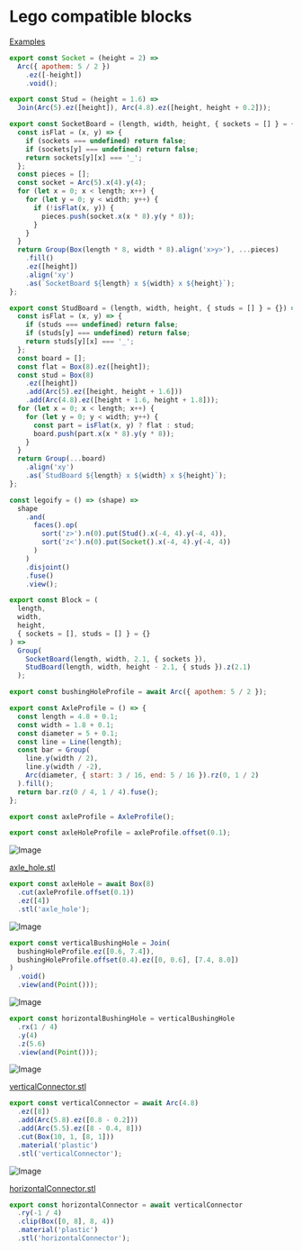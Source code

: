 # Lego compatible blocks

[Examples](../../../../nb/projects/lego/examples.md)

```JavaScript
export const Socket = (height = 2) =>
  Arc({ apothem: 5 / 2 })
    .ez([-height])
    .void();
```

```JavaScript
export const Stud = (height = 1.6) =>
  Join(Arc(5).ez([height]), Arc(4.8).ez([height, height + 0.2]));
```

```JavaScript
export const SocketBoard = (length, width, height, { sockets = [] } = {}) => {
  const isFlat = (x, y) => {
    if (sockets === undefined) return false;
    if (sockets[y] === undefined) return false;
    return sockets[y][x] === '_';
  };
  const pieces = [];
  const socket = Arc(5).x(4).y(4);
  for (let x = 0; x < length; x++) {
    for (let y = 0; y < width; y++) {
      if (!isFlat(x, y)) {
        pieces.push(socket.x(x * 8).y(y * 8));
      }
    }
  }
  return Group(Box(length * 8, width * 8).align('x>y>'), ...pieces)
    .fill()
    .ez([height])
    .align('xy')
    .as(`SocketBoard ${length} x ${width} x ${height}`);
};
```

```JavaScript
export const StudBoard = (length, width, height, { studs = [] } = {}) => {
  const isFlat = (x, y) => {
    if (studs === undefined) return false;
    if (studs[y] === undefined) return false;
    return studs[y][x] === '_';
  };
  const board = [];
  const flat = Box(8).ez([height]);
  const stud = Box(8)
    .ez([height])
    .add(Arc(5).ez([height, height + 1.6]))
    .add(Arc(4.8).ez([height + 1.6, height + 1.8]));
  for (let x = 0; x < length; x++) {
    for (let y = 0; y < width; y++) {
      const part = isFlat(x, y) ? flat : stud;
      board.push(part.x(x * 8).y(y * 8));
    }
  }
  return Group(...board)
    .align('xy')
    .as(`StudBoard ${length} x ${width} x ${height}`);
};
```

```JavaScript
const legoify = () => (shape) =>
  shape
    .and(
      faces().op(
        sort('z>').n(0).put(Stud().x(-4, 4).y(-4, 4)),
        sort('z<').n(0).put(Socket().x(-4, 4).y(-4, 4))
      )
    )
    .disjoint()
    .fuse()
    .view();
```

```JavaScript
export const Block = (
  length,
  width,
  height,
  { sockets = [], studs = [] } = {}
) =>
  Group(
    SocketBoard(length, width, 2.1, { sockets }),
    StudBoard(length, width, height - 2.1, { studs }).z(2.1)
  );
```

```JavaScript
export const bushingHoleProfile = await Arc({ apothem: 5 / 2 });
```

```JavaScript
export const AxleProfile = () => {
  const length = 4.8 + 0.1;
  const width = 1.8 + 0.1;
  const diameter = 5 + 0.1;
  const line = Line(length);
  const bar = Group(
    line.y(width / 2),
    line.y(width / -2),
    Arc(diameter, { start: 3 / 16, end: 5 / 16 }).rz(0, 1 / 2)
  ).fill();
  return bar.rz(0 / 4, 1 / 4).fuse();
};
```

```JavaScript
export const axleProfile = AxleProfile();
```

```JavaScript
export const axleHoleProfile = axleProfile.offset(0.1);
```

![Image](lego.md.axleHole_axle_hole.png)

[axle_hole.stl](lego.axle_hole.stl)

```JavaScript
export const axleHole = await Box(8)
  .cut(axleProfile.offset(0.1))
  .ez([4])
  .stl('axle_hole');
```

![Image](lego.md.verticalBushingHole.png)

```JavaScript
export const verticalBushingHole = Join(
  bushingHoleProfile.ez([0.6, 7.4]),
  bushingHoleProfile.offset(0.4).ez([0, 0.6], [7.4, 8.0])
)
  .void()
  .view(and(Point()));
```

![Image](lego.md.horizontalBushingHole.png)

```JavaScript
export const horizontalBushingHole = verticalBushingHole
  .rx(1 / 4)
  .y(4)
  .z(5.6)
  .view(and(Point()));
```

![Image](lego.md.verticalConnector_verticalConnector.png)

[verticalConnector.stl](lego.verticalConnector.stl)

```JavaScript
export const verticalConnector = await Arc(4.8)
  .ez([8])
  .add(Arc(5.8).ez([0.8 - 0.2]))
  .add(Arc(5.5).ez([8 - 0.4, 8]))
  .cut(Box(10, 1, [8, 1]))
  .material('plastic')
  .stl('verticalConnector');
```

![Image](lego.md.horizontalConnector_horizontalConnector.png)

[horizontalConnector.stl](lego.horizontalConnector.stl)

```JavaScript
export const horizontalConnector = await verticalConnector
  .ry(-1 / 4)
  .clip(Box([0, 8], 8, 4))
  .material('plastic')
  .stl('horizontalConnector');
```
